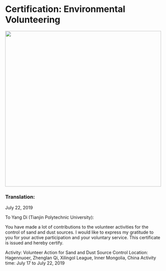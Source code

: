 # Certification:  Environmental Volunteering

<img src="https://github.com/Ericdiii/PhD-Application/blob/main/image/Environmental_Volunteering.jpg" height="500"/> 


### Translation:


July 22, 2019


To Yang Di (Tianjin Polytechnic University):

You have made a lot of contributions to the volunteer activities for the control of sand and dust sources. I would like to express my gratitude to you for your active participation and your voluntary service. This certificate is issued and hereby certify.

Activity: Volunteer Action for Sand and Dust Source Control
Location: Hagennuoer, Zhenglan Qi, Xilingol League, Inner Mongolia, China
Activity time: July 17 to July 22, 2019
